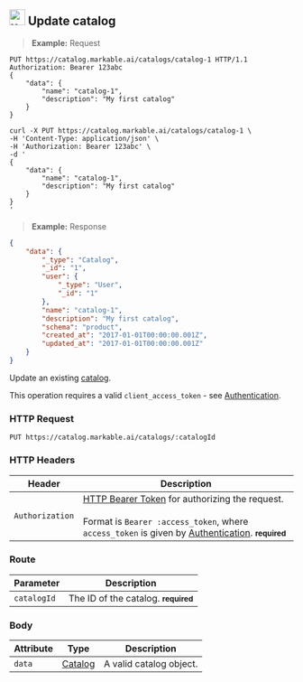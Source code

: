 
## <img src="images/update-catalog_icon.png" alt="update-catalog_icon" width="28px" height="auto"> Update catalog

> **Example:** Request

```http
PUT https://catalog.markable.ai/catalogs/catalog-1 HTTP/1.1
Authorization: Bearer 123abc
{
	"data": {
        "name": "catalog-1",
        "description": "My first catalog"
    }
}
```

```shell
curl -X PUT https://catalog.markable.ai/catalogs/catalog-1 \
-H 'Content-Type: application/json' \
-H 'Authorization: Bearer 123abc' \
-d '
{
	"data": {
        "name": "catalog-1",
        "description": "My first catalog"
    }
}
'
```

> **Example:** Response

```json
{
	"data": {
        "_type": "Catalog",
        "_id": "1",
        "user": {
            "_type": "User",
            "_id": "1"
        },
        "name": "catalog-1",
        "description": "My first catalog",
        "schema": "product",
        "created_at": "2017-01-01T00:00:00.001Z",
        "updated_at": "2017-01-01T00:00:00.001Z"
    }
}
```


Update an existing [catalog](#the-catalog-object).

<aside class="notice">
    This operation requires a valid <code>client_access_token</code> - see <a href="#authentication">Authentication</a>.
</aside>


### HTTP Request

`PUT https://catalog.markable.ai/catalogs/:catalogId`


### HTTP Headers

Header              | Description
----------          | ----------
`Authorization`     | [HTTP Bearer Token](https://tools.ietf.org/html/rfc6750) for authorizing the request. <br><br>Format is `Bearer :access_token`, where `access_token` is given by [Authentication](#authentication). **<small>required</small>**


### Route

Parameter       | Description
----------      | ----------
`catalogId`     | The ID of the catalog. **<small>required</small>**


### Body

Attribute       | Type                  | Description
-------         | ----------            | -------
`data`          | [Catalog](#catalog)   | A valid catalog object.
